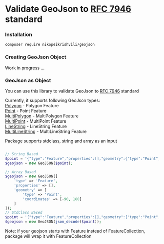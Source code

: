 # Validate GeoJson to [RFC 7946](https://datatracker.ietf.org/doc/html/rfc7946) standard

### Installation

```bash
composer require nikopeikrishvili/geojson
```
### Creating GeoJson Object

Work in progress ...


### GeoJson as Object
You can use this library to validate GeoJson to [RFC 7946](https://datatracker.ietf.org/doc/html/rfc7946) standard

Currently, it supports following GeoJson types: \
[Polygon](examples/polygon.php) - Polygon Feature \
[Point](examples/point.php) - Point Feature \
[MultiPolygon](examples/multipolygon.php) - MultiPolygon Feature \
[MultiPoint](examples/multipoint.php) - MultiPoint Feature \
[LineString](examples/linestring.php) - LineString Feature \
[MultiLineString](examples/multilinestring.php) - MultiLineString Feature 

Package supports stdclass, string and array as an input

```php

// String Based
$point = '{"type":"Feature","properties":[],"geometry":{"type":"Point","coordinates":[-90,180]}}';
$geojson = new GeoJSON($point);

// Array Based
$geojson = new GeoJSON([
    'type' => 'Feature',
    'properties' => [],
    'geometry' => [
        'type' => 'Point',
        'coordinates' => [-90, 180]
    ]
]);
// StdClass Based
$point = '{"type":"Feature","properties":[],"geometry":{"type":"Point","coordinates":[-90,180]}}';
$geojson = new GeoJSON(json_decode($point));
```

Note: if your geojson starts with Feature instead of FeatureCollection, package will wrap it with FeatureCollection
